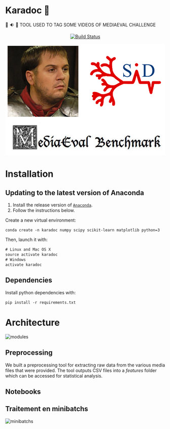 # Karadoc :hamburger:

:movie_camera: :sound: :page_facing_up: TOOL USED TO TAG SOME VIDEOS OF MEDIAEVAL CHALLENGE

<p align="center">
  <a href="https://travis-ci.org/cmisid/Karadoc">
    <img alt="Build Status" src="https://travis-ci.org/cmisid/Karadoc.svg?branch=master">
  </a>
</p>

<p align="center">
	<img alt="cover" src="img/cover.png">
</p>

# Installation

## Updating to the latest version of Anaconda

1. Install the release version of [`Anaconda`](https://www.continuum.io/downloads).
2. Follow the instructions below.

Create a new virtual environment:
```
conda create -n karadoc numpy scipy scikit-learn matplotlib python=3
```
Then, launch it with:
```
# Linux and Mac OS X
source activate karadoc
# Windows
activate karadoc
```

## Dependencies

Install python dependencies with:
```
pip install -r requirements.txt
```

# Architecture

![modules](https://docs.google.com/drawings/d/1A56i6HXJhikkHOtVfNO4qoF10zZ_d4SD5ztqsPuY-EA/pub?w=1094&h=1026)

## Preprocessing

We built a preprocessing tool for extracting raw data from the various media files that were provided. The tool outputs CSV files into a *features* folder which can be accessed for statistical analysis.

## Notebooks



## Traitement en minibatchs

![minibatchs](https://docs.google.com/drawings/d/1iAOM0KxzRnVMzs1XhLfxYdepDBjDmu3OimwHH7BBO5I/pub?w=960&h=846)
